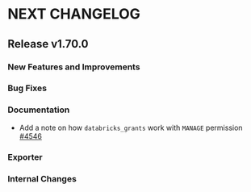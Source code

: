 # NEXT CHANGELOG

## Release v1.70.0

### New Features and Improvements

### Bug Fixes

### Documentation

* Add a note on how `databricks_grants` work with `MANAGE` permission [#4546](https://github.com/databricks/terraform-provider-databricks/pull/4546)

### Exporter

### Internal Changes
